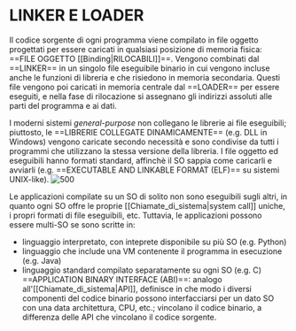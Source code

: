 # LINKER E LOADER
Il codice sorgente di ogni programma viene compilato in file oggetto progettati per essere caricati in qualsiasi posizione di memoria fisica: ==FILE OGGETTO [[Binding|RILOCABILI]]==. Vengono combinati dal ==LINKER== in un singolo file eseguibile binario in cui vengono incluse anche le funzioni di libreria e che risiedono in memoria secondaria. Questi file vengono poi caricati in memoria centrale dal ==LOADER== per essere eseguiti, e nella fase di rilocazione si assegnano gli indirizzi assoluti alle parti del programma e ai dati.

I moderni sistemi _general-purpose_ non collegano le librerie ai file eseguibili; piuttosto, le ==LIBRERIE COLLEGATE DINAMICAMENTE== (e.g. DLL in Windows) vengono caricate secondo necessità e sono condivise da tutti i programmi che utilizzano la stessa versione della libreria.
I file oggetto ed eseguibili hanno formati standard, affinchè il SO sappia come caricarli e avviarli (e.g. ==EXECUTABLE AND LINKABLE FORMAT (ELF)== su sistemi UNIX-like).
![500](linker_loader.png)

Le applicazioni compilate su un SO di solito non sono eseguibili sugli altri, in quanto ogni SO offre le proprie [[Chiamate_di_sistema|system call]] uniche, i propri formati di file eseguibili, etc. Tuttavia, le applicazioni possono essere multi-SO se sono scritte in:
- linguaggio interpretato, con inteprete disponibile su più SO (e.g. Python)
- linguaggio che include una VM contenente il programma in esecuzione (e.g. Java)
- linguaggio standard compilato separatamente su ogni SO (e.g. C)
==APPLICATION BINARY INTERFACE (ABI)==: analogo all'[[Chiamate_di_sistema|API]], definisce in che modo i diversi componenti del codice binario possono interfacciarsi per un dato SO con una data architettura, CPU, etc.; vincolano il codice binario, a differenza delle API che vincolano il codice sorgente.